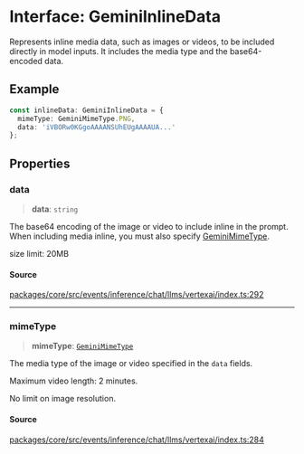 # Interface: GeminiInlineData

Represents inline media data, such as images or videos, to be included directly in model
inputs. It includes the media type and the base64-encoded data.

## Example

```typescript
const inlineData: GeminiInlineData = {
  mimeType: GeminiMimeType.PNG,
  data: 'iVBORw0KGgoAAAANSUhEUgAAAAUA...'
};
```

## Properties

### data

> **data**: `string`

The base64 encoding of the image or video to include inline in the prompt.
When including media inline, you must also specify [GeminiMimeType](../enumerations/GeminiMimeType.md).

size limit: 20MB

#### Source

[packages/core/src/events/inference/chat/llms/vertexai/index.ts:292](https://github.com/VictorS67/encre/blob/42c3bddca4be2d23ad959c1c99381eefbf43789c/packages/core/src/events/inference/chat/llms/vertexai/index.ts#L292)

***

### mimeType

> **mimeType**: [`GeminiMimeType`](../enumerations/GeminiMimeType.md)

The media type of the image or video specified in the `data` fields.

Maximum video length: 2 minutes.

No limit on image resolution.

#### Source

[packages/core/src/events/inference/chat/llms/vertexai/index.ts:284](https://github.com/VictorS67/encre/blob/42c3bddca4be2d23ad959c1c99381eefbf43789c/packages/core/src/events/inference/chat/llms/vertexai/index.ts#L284)
